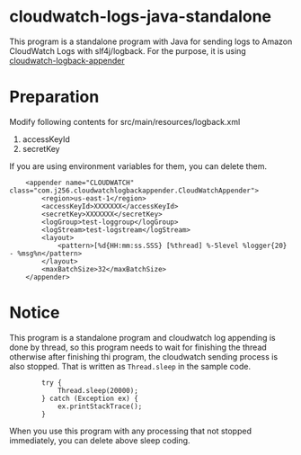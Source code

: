 # cloudwatch-logs-java-standalone
This program is a standalone program with Java for sending logs to Amazon CloudWatch Logs with slf4j/logback.
For the purpose, it is using [cloudwatch-logback-appender](https://github.com/j256/cloudwatch-logback-appender)

# Preparation
Modify following contents for src/main/resources/logback.xml

1. accessKeyId
2. secretKey

If you are using environment variables for them, you can delete them.

```
    <appender name="CLOUDWATCH" class="com.j256.cloudwatchlogbackappender.CloudWatchAppender">
        <region>us-east-1</region>
        <accessKeyId>XXXXXXX</accessKeyId>
        <secretKey>XXXXXXX</secretKey>
        <logGroup>test-loggroup</logGroup>
        <logStream>test-logstream</logStream>
        <layout>
            <pattern>[%d{HH:mm:ss.SSS} [%thread] %-5level %logger{20} - %msg%n</pattern>
        </layout>
        <maxBatchSize>32</maxBatchSize>
    </appender>
```

# Notice
This program is a standalone program and cloudwatch log appending is done by thread, so this program needs to wait for finishing the thread otherwise after finishing thi program, the cloudwatch sending process is also stopped.
That is written as ```Thread.sleep``` in the sample code.

```
        try {
            Thread.sleep(20000);
        } catch (Exception ex) {
            ex.printStackTrace();
        }
```

When you use this program with any processing that not stopped immediately, you can delete above sleep coding.


